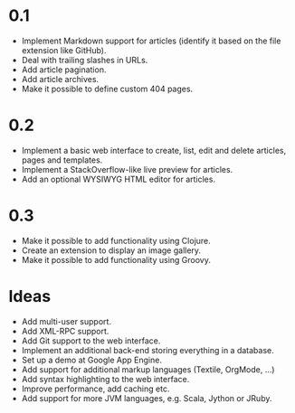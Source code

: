 0.1
===
* Implement Markdown support for articles (identify it based on the
  file extension like GitHub).
* Deal with trailing slashes in URLs.
* Add article pagination.
* Add article archives.
* Make it possible to define custom 404 pages.

0.2
===
* Implement a basic web interface to create, list, edit and delete
  articles, pages and templates.
* Implement a StackOverflow-like live preview for articles.
* Add an optional WYSIWYG HTML editor for articles.

0.3
===
* Make it possible to add functionality using Clojure.
* Create an extension to display an image gallery.
* Make it possible to add functionality using Groovy.

Ideas
=====
* Add multi-user support.
* Add XML-RPC support.
* Add Git support to the web interface.
* Implement an additional back-end storing everything in a database.
* Set up a demo at Google App Engine.
* Add support for additional markup languages (Textile, OrgMode, ...)
* Add syntax highlighting to the web interface.
* Improve performance, add caching etc.
* Add support for more JVM languages, e.g. Scala, Jython or JRuby.

